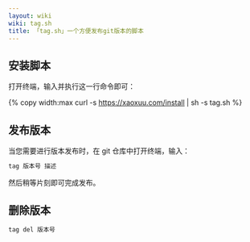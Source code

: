 ```yaml
---
layout: wiki
wiki: tag.sh
title: 「tag.sh」一个方便发布git版本的脚本
---
```



## 安装脚本

打开终端，输入并执行这一行命令即可：

{% copy width:max curl -s https://xaoxuu.com/install | sh -s tag.sh %}

## 发布版本

当您需要进行版本发布时，在 git 仓库中打开终端，输入：

```sh
tag 版本号 描述
```

然后稍等片刻即可完成发布。


## 删除版本

```sh
tag del 版本号
```

